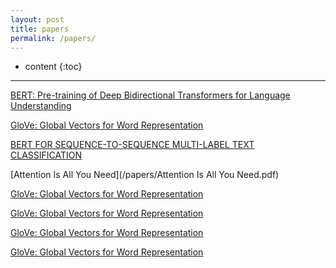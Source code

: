 ```yaml
---
layout: post
title: papers
permalink: /papers/
---
```


* content
{:toc}



-----------------------------------------------------------------

[BERT: Pre-training of Deep Bidirectional Transformers for Language Understanding](/papers/bert.pdf)

[GloVe: Global Vectors for Word Representation](/papers/glove.pdf)

[BERT FOR SEQUENCE-TO-SEQUENCE MULTI-LABEL TEXT CLASSIFICATION](/papers/BERT-FOR-SEQUENCE-TO-SEQUENCE-MULTI-LABEL-TEXT-CLASSIFICATION.pdf)

[Attention Is All You Need](/papers/Attention Is All You Need.pdf)

[GloVe: Global Vectors for Word Representation](/papers/glove.pdf)

[GloVe: Global Vectors for Word Representation](/papers/glove.pdf)

[GloVe: Global Vectors for Word Representation](/papers/glove.pdf)

[GloVe: Global Vectors for Word Representation](/papers/glove.pdf)
